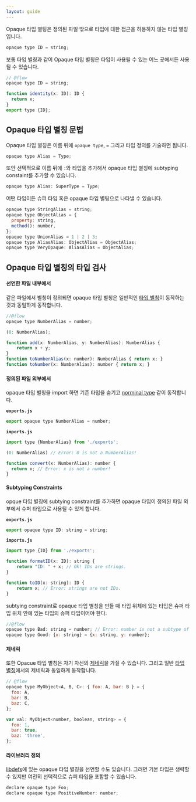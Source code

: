```yaml
---
layout: guide
---
```


Opaque 타입 별팅은 정의된 파일 밖으로 타입에 대한 접근을 허용하지 않는 타입 별칭입니다.

```js
opaque type ID = string;
```

보통 타입 별칭과 같이 Opaque 타입 별칭은 타입이 사용될 수 있는 어느 곳에서든 사용될 수 있습니다.


```js
// @flow
opaque type ID = string;

function identity(x: ID): ID {
  return x;
}
export type {ID};
```

## Opaque 타입 별칭 문법 <a class="toc" id="toc-opaque-type-alias-syntax" href="#toc-opaque-type-alias-syntax"></a>

Opaque 타입 별칭은 이름 뒤에 `opaque type`, `=` 그리고 타입 정의를 기술하면 됩니다.

```js
opaque type Alias = Type;
```

또안 선택적으로 이름 뒤에 `:`와 타입을 추가해서 opaque 타입 별칭에 subtyping constaint를 추가할 수 있습니다.

```js
opaque type Alias: SuperType = Type;
```

어떤 타입이든 슈퍼 타입 혹은 opaque 타입 별팅으로 나타낼 수 있습니다.

```js
opaque type StringAlias = string;
opaque type ObjectAlias = {
  property: string,
  method(): number,
};
opaque type UnionAlias = 1 | 2 | 3;
opaque type AliasAlias: ObjectAlias = ObjectAlias;
opaque type VeryOpaque: AliasAlias = ObjectAlias;
```

## Opaque 타입 별칭의 타입 검사 <a class="toc" id="toc-opaque-type-alias-type-checking" href="#toc-opaque-type-alias-type-checking"></a>

#### 선언한 파일 내부에서 <a class="toc" id="toc-within-the-defining-file" href="#toc-within-the-defining-file"></a>

같은 파일에서 별칭이 정의되면 opaque 타입 별칭은 일반적인 [타입 별칭](../aliases)이 동작하는 것과 동일하게 동작합니다.

```js
//@flow
opaque type NumberAlias = number;

(0: NumberAlias);

function add(x: NumberAlias, y: NumberAlias): NumberAlias {
    return x + y;
}
function toNumberAlias(x: number): NumberAlias { return x; }
function toNumber(x: NumberAlias): number { return x; }
```

#### 정의된 파일 외부에서 <a class="toc" id="toc-outside-the-defining-file" href="#toc-outside-the-defining-file"></a>

opaque 타입 별칭을 import 하면 기존 타입을 숨기고 [norminal type](../../lang/nominal-structural/#toc-nominal-typing) 같이 동작합니다.

**`exports.js`**

```js
export opaque type NumberAlias = number;
```

**`imports.js`**

```js
import type {NumberAlias} from './exports';

(0: NumberAlias) // Error: 0 is not a NumberAlias!

function convert(x: NumberAlias): number {
  return x; // Error: x is not a number!
}
```

#### Subtyping Constraints <a class="toc" id="toc-subtyping-constraints" href="#toc-subtyping-constraints"></a>

opque 타입 별칭에 subtying constraint를 추가하면 opaque 타입이 정의된 파일 외부에서 슈퍼 타입으로 사용될 수 있게 합니다.

**`exports.js`**

```js
export opaque type ID: string = string;
```

**`imports.js`**

```js
import type {ID} from './exports';

function formatID(x: ID): string {
    return "ID: " + x; // Ok! IDs are strings.
}

function toID(x: string): ID {
    return x; // Error: strings are not IDs.
}
```

subtying constraint로 opaque 타입 별칭을 만들 때 타입 위체에 있는 타입은 슈퍼 타입 위치 안에 있는 타입의 슈퍼 타입이어야 한다.

```js
//@flow
opaque type Bad: string = number; // Error: number is not a subtype of string
opaque type Good: {x: string} = {x: string, y: number};
```

#### 제네릭 <a class="toc" id="toc-generics" href="#toc-generics"></a>

또한 Opacue 타입 별칭은 자기 자신의 [제네릭](../generics)을 가질 수 있습니다. 그리고 일반 [타입 별칭](../aliases/#toc-type-alias-generics)에서의 제네릭과 동일하게 동작합니다.

```js
// @flow
opaque type MyObject<A, B, C>: { foo: A, bar: B } = {
  foo: A,
  bar: B,
  baz: C,
};

var val: MyObject<number, boolean, string> = {
  foo: 1,
  bar: true,
  baz: 'three',
};
```

#### 라이브러리 정의 <a class="toc" id="toc-library-definitions" href="#toc-library-definitions"></a>

[libdefs](https://flow.org/en/docs/libdefs/)에 있는 opaque 타입 별칭을 선언할 수도 있습니다. 그러면 기본 타입은 생략할 수 있지만 여전히 선택적으로 슈퍼 타입을 포함할 수 있습니다.

```js
declare opaque type Foo;
declare opaque type PositiveNumber: number;
```
